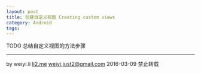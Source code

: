 ```yaml
---
layout: post
title: 创建自定义视图 Creating custom views
category: Android
tags: 
---
```


TODO
总结自定义视图的方法步骤


------

by
weiyi.li [li2.me](li2.me) <weiyi.just2@gmail.com>
2016-03-09
禁止转载
